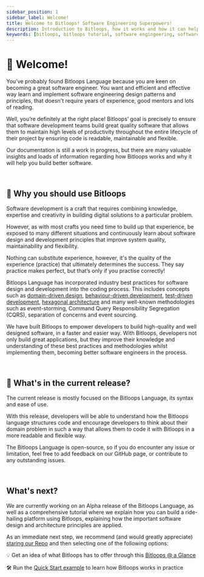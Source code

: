 ```yaml
---
sidebar_position: 1
sidebar_label: Welcome!
title: Welcome to Bitloops! Software Engineering Superpowers! 
description: Introduction to Bitloops, how it works and how it can help you build better software. Bitloops incorporates industry best-practices and design principles into your software development process. 
keywords: [bitloops, bitloops tutorial, software engingeering, software architecture, clean code, learning programming, learning coding, software development, better programming]
---
```


# 👋 Welcome!

You’ve probably found Bitloops Language because you are keen on becoming a great software engineer. You want and efficient and effective way learn and implement software engineering design patterns and principles, that doesn't require years of experience, good mentors and lots of reading. 

Well, you’re definitely at the right place! Bitloops’ goal is precisely to ensure that software development teams build great quality software that allows them to maintain high levels of productivity throughout the entire lifecycle of their project by ensuring code is readable, maintainable and flexible. 

Our documentation is still a work in progress, but there are many valuable insights and loads of information regarding how Bitloops works and why it will help you build better software.

&nbsp; 

## 🔑 Why you should use Bitloops

Software development is a craft that requires combining knowledge, expertise and creativity in building digital solutions to a particular problem. 

However, as with most crafts you need time to build up that experience, be exposed to many different situations and continuously learn about software design and development principles that improve system quality, maintainability and flexibility. 

Nothing can substitute experience, however, it's the quality of the experience (practice) that ultimately determines the success. They say practice makes perfect, but that’s only if you practise correctly! 

Bitloops Language has incorporated industry best practices for software design and development into the coding process. This includes concepts such as [domain-driven design](https://bitloops.com/docs/bitloops-language/learning/domain-driven-design), [behaviour-driven development](https://bitloops.com/docs/bitloops-language/learning/behavior-driven-development), [test-driven development](https://bitloops.com/docs/bitloops-language/learning/test-driven-development), [hexagonal architecture](https://bitloops.com/docs/bitloops-language/learning/Software%20Architecture/hexagonal-architecture) and many well-known methodologies such as event-storming, Command Query Responsibility Segregation (CQRS), separation of concerns and event sourcing.

We have built Bitloops to empower developers to build high-quality and well designed software, in a faster and easier way. With Bitloops, developers not only build great applications, but they improve their knowledge and understanding of these best practices and methodologies whilst implementing them, becoming better software engineers in the process. 

&nbsp; 

## 🎁 What's in the current release?
The current release is mostly focused on the Bitloops Language, its syntax and ease of use. 

With this release, developers will be able to understand how the Bitloops language structures code and encourage developers to think about their domain problem in such a way that allows them to code it with Bitloops in a more readable and flexible way. 

The Bitloops Language is open-source, so if you do encounter any issue or limitation, feel free to add feedback on our GitHub page, or contribute to any outstanding issues. 

&nbsp; 

## What's next?
We are currently working on an Alpha release of the Bitloops Language, as well as a comprehensive tutorial where we explain how you can build a ride-hailing platform using Bitloops, explaining how the important software design and architecture principles are applied. 

As an immediate next step, we recommend (and would greatly appreciate) [staring our Repo](https://github.com/bitloops/bitloops-language) and then selecting one of the following options:

💡 Get an idea of what Bitloops has to offer through this [Bitloops @ a Glance](https://bitloops.com/docs/bitloops-language/introduction/Bitloops_at_a_glance)

🛠️ Run the [Quick Start example](https://bitloops.com/docs/bitloops-language/category/getting-started) to learn how Bitloops works in practice
